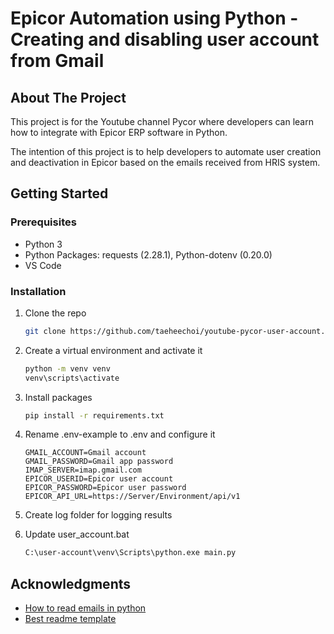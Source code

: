 # Epicor Automation using Python - Creating and disabling user account from Gmail

<!-- ABOUT THE PROJECT -->

## About The Project

This project is for the Youtube channel Pycor where developers can learn how to integrate with Epicor ERP software in Python. 

The intention of this project is to help developers to automate user creation and deactivation in Epicor based on the emails received from HRIS system.

<!-- GETTING STARTED -->

## Getting Started

### Prerequisites

- Python 3
- Python Packages: requests (2.28.1), Python-dotenv (0.20.0)
- VS Code

### Installation

1. Clone the repo
   ```sh
   git clone https://github.com/taeheechoi/youtube-pycor-user-account.git .
   ```
2. Create a virtual environment and activate it
   ```sh
   python -m venv venv
   venv\scripts\activate
   ```
3. Install packages
   ```sh
   pip install -r requirements.txt
   ```
4. Rename .env-example to .env and configure it
   ```
   GMAIL_ACCOUNT=Gmail account
   GMAIL_PASSWORD=Gmail app password
   IMAP_SERVER=imap.gmail.com
   EPICOR_USERID=Epicor user account
   EPICOR_PASSWORD=Epicor user password
   EPICOR_API_URL=https://Server/Environment/api/v1
   ```
5. Create log folder for logging results

6. Update user_account.bat
   ```sh
   C:\user-account\venv\Scripts\python.exe main.py
   ```
## Acknowledgments

- [How to read emails in python](https://www.techgeekbuzz.com/blog/how-to-read-emails-in-python/)
- [Best readme template](https://github.com/othneildrew/Best-README-Template)
